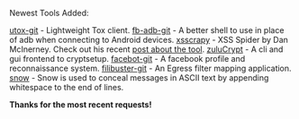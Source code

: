 Newest Tools Added:

[utox-git](https://github.com/notsecure/uTox) - Lightweight Tox client.
[fb-adb-git](https://github.com/facebook) - A better shell to use in place of adb when connecting to Android devices.
[xsscrapy](https://github.com/DanMcInerney/xsscrapy) - XSS Spider by Dan McInerney. Check out his recent [post about the tool](http://danmcinerney.org/xsscrapy-fast-thorough-xss-vulnerability-spider/).
[zuluCrypt](https://github.com/mhogomchungu/zuluCrypt/) - A cli and gui frontend to cryptsetup.
[facebot-git](https://github.com/pun1sh3r/facebot) - A facebook profile and reconnaissance system.
[filibuster-git](https://github.com/subinacls/Filibuster) - An Egress filter mapping application. 
[snow](http://darkside.com.au/snow/index.html) - Snow is used to conceal messages in ASCII text by appending whitespace to the end of lines.

**Thanks for the most recent requests!**

